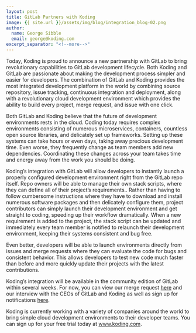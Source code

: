 ```yaml
---
layout: post
title: GitLab Partners with Koding
image: {{ site.url }}/assets/img/blog/integration_blog-02.png
author:
  name: George Sibble
  email: george@koding.com
excerpt_separator: "<!--more-->"
---
```


Today, Koding is proud to announce a new partnership with GitLab to bring revolutionary capabilities to GitLab development lifecycle. Both Koding and GitLab are passionate about making the development process simpler and easier for developers. The combination of GitLab and Koding provides the most integrated development platform in the world by combining source repository, issue tracking, continuous integration and deployment, along with a revolutionary cloud development environment which provides the ability to build every project, merge request, and issue with one click.

<!--more-->

Both GitLab and Koding believe that the future of development environments rests in the cloud. Coding today requires complex environments consisting of numerous microservices, containers, countless open source libraries, and delicately set up frameworks. Setting up these systems can take hours or even days, taking away precious development time. Even worse, they frequently change as team members add new dependencies. Coordinating these changes across your team takes time and energy away from the work you should be doing.

Koding’s integration with GitLab will allow developers to instantly launch a properly configured development environment right from the GitLab repo itself. Repo owners will be able to manage their own stack scripts, where they can define all of their project’s requirements.. Rather than having to follow cumbersome instructions where they have to download and install numerous software packages and then delicately configure them, project contributors can simply launch their development environment and get straight to coding, speeding up their workflow dramatically. When a new requirement is added to the project, the stack script can be updated and immediately every team member is notified to relaunch their development environment, keeping their systems consistent and bug free.

Even better, developers will be able to launch environments directly from issues and merge requests where they can evaluate the code for bugs and consistent behavior. This allows developers to test new code much faster than before and more quickly update their projects with the latest contributions.

Koding’s integration will be available in the community edition of GitLab within several weeks. For now, you can view our merge request [here](https://gitlab.com/gitlab-org/gitlab-ce/merge_requests/4769/commits) and our interview with the CEOs of GitLab and Koding as well as sign up for notifications [here](http://bit.ly/2aGzuqq).

Koding is currently working with a variety of companies around the world to bring simple cloud development environments to their developer teams. You can sign up for your free trial today at www.koding.com.